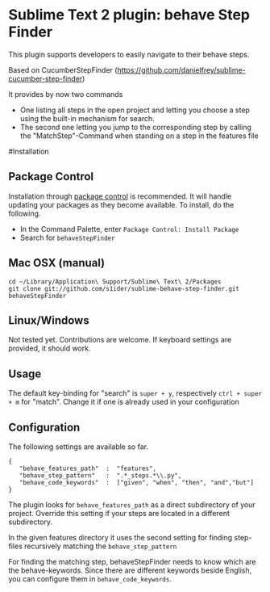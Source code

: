 # Sublime Text 2 plugin: behave Step Finder

This plugin supports developers to easily navigate to their behave steps.

Based on CucumberStepFinder (https://github.com/danielfrey/sublime-cucumber-step-finder)

It provides by now two commands

* One listing all steps in the open project and letting you choose
a step using the built-in mechanism for search.
* The second one letting you jump to the corresponding step by calling the "MatchStep"-Command when standing
on a step in the features file

#Installation

## Package Control
Installation through [package control](http://wbond.net/sublime_packages/package_control) is recommended. It will handle updating your packages as they become available. To install, do the following.

* In the Command Palette, enter `Package Control: Install Package`
* Search for `behaveStepFinder`

## Mac OSX (manual)
    cd ~/Library/Application\ Support/Sublime\ Text\ 2/Packages
    git clone git://github.com/s1ider/sublime-behave-step-finder.git behaveStepFinder

## Linux/Windows
Not tested yet. Contributions are welcome. If keyboard settings are provided, it should work.

## Usage
The default key-binding for "search" is `super + y`, respectively
`ctrl + super + m` for "match".
Change it if one is already used in your configuration

## Configuration
The following settings are available so far.

    {
       "behave_features_path"  :  "features",
       "behave_step_pattern"   :  ".*_steps.*\\.py",
       "behave_code_keywords"  :  ["given", "when", "then", "and","but"]
    }

The plugin looks for `behave_features_path` as a direct subdirectory of your project. Override this setting if your steps are located in a different subdirectory.

In the given features directory it uses the second setting for finding step-files recursively matching the `behave_step_pattern`

For finding the matching step, behaveStepFinder needs to know which are the behave-keywords. Since there are different keywords beside English, you can configure them in `behave_code_keywords`.
